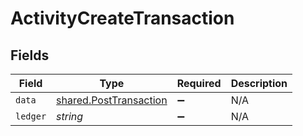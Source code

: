 # ActivityCreateTransaction


## Fields

| Field                                                            | Type                                                             | Required                                                         | Description                                                      |
| ---------------------------------------------------------------- | ---------------------------------------------------------------- | ---------------------------------------------------------------- | ---------------------------------------------------------------- |
| `data`                                                           | [shared.PostTransaction](../../models/shared/posttransaction.md) | :heavy_minus_sign:                                               | N/A                                                              |
| `ledger`                                                         | *string*                                                         | :heavy_minus_sign:                                               | N/A                                                              |